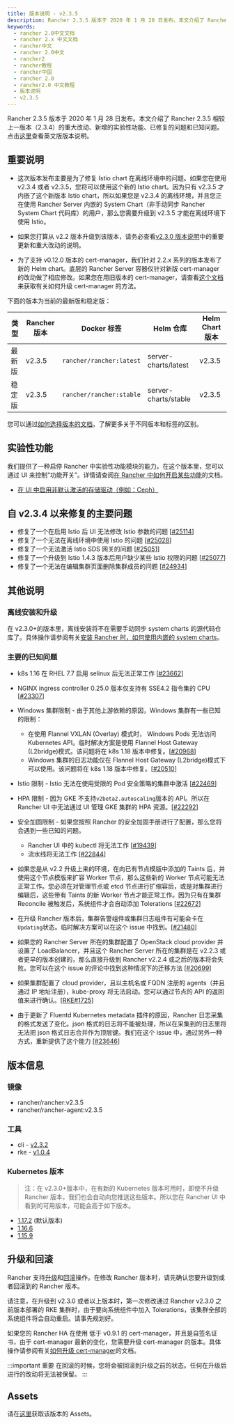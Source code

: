 ```yaml
---
title: 版本说明 - v2.3.5
description: Rancher 2.3.5 版本于 2020 年 1 月 28 日发布。本文介绍了 Rancher 2.3.5 相较上一版本（2.3.4）的重大改动、新增的实验性功能、已修复的问题和已知问题。
keywords:
  - rancher 2.0中文文档
  - rancher 2.x 中文文档
  - rancher中文
  - rancher 2.0中文
  - rancher2
  - rancher教程
  - rancher中国
  - rancher 2.0
  - rancher2.0 中文教程
  - 版本说明
  - v2.3.5
---
```


Rancher 2.3.5 版本于 2020 年 1 月 28 日发布。本文介绍了 Rancher 2.3.5 相较上一版本（2.3.4）的重大改动、新增的实验性功能、已修复的问题和已知问题。点击[这里](https://github.com/rancher/rancher/releases/tag/v2.3.5)查看英文版版本说明。

## 重要说明

- 这次版本发布主要是为了修复 Istio chart 在离线环境中的问题。如果您在使用 v2.3.4 或者 v2.3.5，您将可以使用这个新的 Istio chart。因为只有 v2.3.5 才内嵌了这个新版本 Istio chart，所以如果您是 v2.3.4 的离线环境，并且您正在使用 Rancher Server 内嵌的 System Chart（非手动同步 Rancher System Chart 代码库）的用户，那么您需要升级到 v2.3.5 才能在离线环境下使用 Istio。

- 如果您打算从 v2.2 版本升级到该版本，请务必查看[v2.3.0 版本说明](/docs/rancher2/releases/v2.3.0)中的重要更新和重大改动的说明。

- 为了支持 v0.12.0 版本的 cert-manager，我们针对 2.2.x 系列的版本发布了新的 Helm chart。底层的 Rancher Server 容器仅针对新版 cert-manager 的改动做了相应修改。如果您在用旧版本的 cert-manager，请查看[这个文档](/docs/rancher2/installation/options/upgrading-cert-manager/_index)来获取有关如何升级 cert-manager 的方法。

下面的版本为当前的最新版和稳定版：

| 类型   | Rancher 版本 | Docker 标签              | Helm 仓库            | Helm Chart 版本 |
| ------ | ------------ | ------------------------ | -------------------- | --------------- |
| 最新版 | v2.3.5       | `rancher/rancher:latest` | server-charts/latest | v2.3.5          |
| 稳定版 | v2.3.5       | `rancher/rancher:stable` | server-charts/stable | v2.3.5          |

您可以通过[如何选择版本的文档](/docs/rancher2/installation/options/server-tags/_index)，了解更多关于不同版本和标签的区别。

## 实验性功能

我们提供了一种启停 Rancher 中实验性功能模块的能力。在这个版本里，您可以通过 UI 来控制“功能开关”。详情请查阅[在 Rancher 中如何开启某些功能](/docs/rancher2/installation/options/feature-flags/_index)的文档。

- [在 UI 中启用非默认激活的存储驱动（例如：Ceph）](/docs/rancher2/installation/options/feature-flags/enable-not-default-storage-drivers/_index)

## 自 v2.3.4 以来修复的主要问题

- 修复了一个在启用 Istio 后 UI 无法修改 Istio 参数的问题 [[#25114](https://github.com/rancher/rancher/issues/25114)]
- 修复了一个无法在离线环境中使用 Istio 的问题 [[#25028](https://github.com/rancher/rancher/issues/25028)]
- 修复了一个无法激活 Istio SDS 网关的问题 [[#25051](https://github.com/rancher/rancher/issues/25051)]
- 修复了一个升级到 Istio 1.4.3 版本后用户缺少某些 Istio 权限的问题 [[#25077](https://github.com/rancher/rancher/issues/25077)]
- 修复了一个无法在编辑集群页面删除集群成员的问题 [[#24934](https://github.com/rancher/rancher/issues/24934)]

## 其他说明

### 离线安装和升级

在 v2.3.0+的版本里，离线安装将不在需要手动同步 system charts 的源代码仓库了。具体操作请参阅有关[安装 Rancher 时，如何使用内嵌的 system charts](/docs/rancher2/installation/other-installation-methods/air-gap/install-rancher/_index)。

### 主要的已知问题

- k8s 1.16 在 RHEL 7.7 启用 selinux 后无法正常工作 [[#23662](https://github.com/rancher/rancher/issues/23662)]

- NGINX ingress controller 0.25.0 版本仅支持有 SSE4.2 指令集的 CPU [[#23307](https://github.com/rancher/rancher/issues/23307)]

- Windows 集群限制 - 由于其他上游依赖的原因，Windows 集群有一些已知的限制：

  - 在使用 Flannel VXLAN (Overlay) 模式时， Windows Pods 无法访问 Kubernetes API。临时解决方案是使用 Flannel Host Gateway (L2bridge)模式。该问题将在 k8s 1.18 版本中修复。[[#20968](https://github.com/rancher/rancher/issues/20968)]

  * Windows 集群的日志功能仅在 Flannel Host Gateway (L2bridge)模式下可以使用。该问题将在 k8s 1.18 版本中修复。[[#20510](https://github.com/rancher/rancher/issues/20510)]

- Istio 限制 - Istio 无法在使用受限的 Pod 安全策略的集群中激活 [[#22469](https://github.com/rancher/rancher/issues/22469)]

- HPA 限制 - 因为 GKE 不支持`v2beta2.autoscaling`版本的 API。所以在 Rancher UI 中无法通过 UI 管理 GKE 集群的 HPA 资源。[[#22292](https://github.com/rancher/rancher/issues/22292)]

- 安全加固限制 - 如果您按照 Rancher 的安全加固手册进行了配置，那么您将会遇到一些已知的问题。

  - Rancher UI 中的 kubectl 将无法工作 [[#19439](https://github.com/rancher/rancher/issues/19439)]
  - 流水线将无法工作 [[#22844](https://github.com/rancher/rancher/issues/22844)]

- 如果您是从 v2.2 升级上来的环境，在向已有节点模版中添加的 Taints 后，并使用这个节点模版来扩容 Worker 节点，那么这些新的 Worker 节点可能无法正常工作。您必须在对管理节点或 etcd 节点进行扩缩容后，或是对集群进行编辑后，这些带有 Taints 的新 Worker 节点才能正常工作。因为只有在集群 Reconcile 被触发后，系统组件才会自动添加 Tolerations [[#22672](https://github.com/rancher/rancher/issues/22672)]

- 在升级 Rancher 版本后，集群告警组件或集群日志组件有可能会卡在`Updating`状态。临时解决方案可以在这个 issue 中找到。[[#21480](https://github.com/rancher/rancher/issues/21480)]

- 如果您的 Rancher Server 所在的集群配置了 OpenStack cloud provider 并设置了 LoadBalancer，并且这个 Rancher Server 所在的集群是在 v2.2.3 或者更早的版本创建的，那么直接升级到 Rancher v2.2.4 或之后的版本将会失败。您可以在这个 issue 的评论中找到这种情况下的迁移方法 [[#20699](https://github.com/rancher/rancher/issues/20699)]

- 如果集群配置了 cloud provider，且以主机名或 FQDN 注册的 agents（并且通过 IP 地址注册），kube-proxy 将无法启动。您可以通过节点的 API 的返回值来进行确认。[[RKE#1725](https://github.com/rancher/rke/issues/1725)]

- 由于更新了 Fluentd Kubernetes metadata 插件的原因，Rancher 日志采集的格式发送了变化。json 格式的日志将不能被处理，所以在采集到的日志里将无法把 json 格式日志合并作为顶层键。我们在这个 issue 中，通过另外一种方式，重新提供了这个能力 [[#23646](https://github.com/rancher/rancher/issues/23646)]

## 版本信息

### 镜像

- rancher/rancher:v2.3.5
- rancher/rancher-agent:v2.3.5

### 工具

- cli - [v2.3.2](https://github.com/rancher/cli/releases/tag/v2.3.2)
- rke - [v1.0.4](https://github.com/rancher/rke/releases/tag/v1.0.4)

### Kubernetes 版本

> 注：在 v2.3.0+版本中，在有新的 Kubernetes 版本可用时，即使不升级 Rancher 版本，我们也会自动向您推送这些版本。所以您在 Rancher UI 中看到的可用版本，可能会高于如下版本。

- [1.17.2](https://github.com/rancher/hyperkube/releases/tag/v1.17.2-rancher1) (默认版本)
- [1.16.6](https://github.com/rancher/hyperkube/releases/tag/v1.16.6-rancher1)
- [1.15.9](https://github.com/rancher/hyperkube/releases/tag/v1.15.9-rancher1)

## 升级和回滚

Rancher 支持[升级](/docs/upgrades/_index)和[回滚](/docs/rancher2/upgrades/rollbacks/_index)操作。在修改 Rancher 版本时，请先确认您要升级到或者回滚到的 Rancher 版本。

请注意，在升级到 v2.3.0 或者以上版本时，第一次修改通过 Rancher v2.3.0 之前版本部署的 RKE 集群时，由于要向系统组件中加入 Tolerations，该集群全部的系统组件将会自动重启。请事先规划好。

如果您的 Rancher HA 在使用 低于 v0.9.1 的 cert-manager，并且是自签名证书，由于 cert-manager 最新的变化，您需要升级 cert-manager 的版本。具体操作请参阅有关[如何升级 cert-manager](/docs/rancher2/installation/options/upgrading-cert-manager/_index)的文档。

:::important 重要
在回滚的时候，您将会被回滚到升级之前的状态。任何在升级后进行的改动将无法被保留。
:::

## Assets

请在[这里](https://github.com/rancher/rancher/releases/tag/v2.3.5)获取该版本的 Assets。
